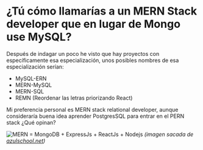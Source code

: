 # ¿Tú cómo llamarías a un MERN Stack developer que en lugar de Mongo use MySQL?

Después de indagar un poco he visto que hay proyectos con específicamente esa especialización, unos posibles nombres de esa especialización serían:

- MySQL-ERN
- MERN-MySQL
- MERN-SQL
- REMN (Reordenar las letras priorizando React)

Mi preferencia personal es MERN stack relational developer, aunque consideraría buena idea aprender PostgresSQL para entrar en el PERN stack ¿Qué opinan?

![MERN = MongoDB + ExpressJs + ReactJs + Nodejs](https://www.azulschool.net/wp-content/uploads/2023/09/Que-es-el-MERN-Stack-y-que-lo-compone-1536x864.png)
_(imagen sacada de [azulschool.net](https://www.azulschool.net/que-es-el-mern-stack-y-que-lo-compone/))_
